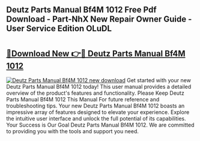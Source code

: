 ## Deutz Parts Manual Bf4M 1012 Free Pdf Download - Part-NhX New Repair Owner Guide - User Service Edition OLuDL

# <h2><a href="http://bc82819.oget.top/?id=Deutz+Parts+Manual+Bf4M+1012">🔗Download New 👉🔴 Deutz Parts Manual Bf4M 1012</a></h2>

[![Deutz Parts Manual Bf4M 1012 new download](https://i.imgur.com/5g1atiW.png)](http://bc82819.oget.top/?id=Deutz+Parts+Manual+Bf4M+1012)
Get started with your new Deutz Parts Manual Bf4M 1012 today! This user manual provides a detailed overview of the product's features and functionality. Please Keep Deutz Parts Manual Bf4M 1012 This Manual For future reference and troubleshooting tips. Your new Deutz Parts Manual Bf4M 1012 boasts an impressive array of features designed to elevate your experience. Explore the intuitive user interface and unlock the full potential of its capabilities. Your Success is Our Goal Deutz Parts Manual Bf4M 1012. We are committed to providing you with the tools and support you need.
